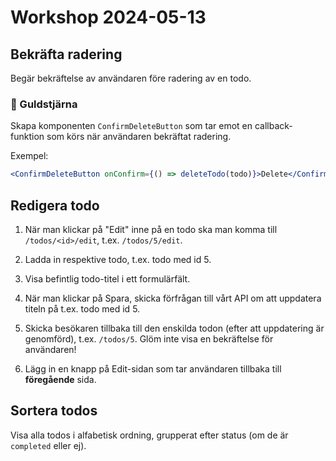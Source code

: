 # Workshop 2024-05-13

## Bekräfta radering

Begär bekräftelse av användaren före radering av en todo.

### 🌟 Guldstjärna

Skapa komponenten `ConfirmDeleteButton` som tar emot en callback-funktion som körs när användaren bekräftat radering.

Exempel:

```jsx
<ConfirmDeleteButton onConfirm={() => deleteTodo(todo)}>Delete</ConfirmDeleteButton>
```

## Redigera todo

1. När man klickar på "Edit" inne på en todo ska man komma till `/todos/<id>/edit`, t.ex. `/todos/5/edit`.

2. Ladda in respektive todo, t.ex. todo med id 5.

3. Visa befintlig todo-titel i ett formulärfält.

4. När man klickar på Spara, skicka förfrågan till vårt API om att uppdatera titeln på t.ex. todo med id 5.

5. Skicka besökaren tillbaka till den enskilda todon (efter att uppdatering är genomförd), t.ex. `/todos/5`.
   Glöm inte visa en bekräftelse för användaren!

6. Lägg in en knapp på Edit-sidan som tar användaren tillbaka till **föregående** sida.

## Sortera todos

Visa alla todos i alfabetisk ordning, grupperat efter status (om de är `completed` eller ej).
